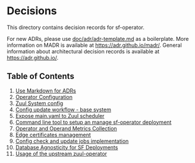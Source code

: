 # Decisions

This directory contains decision records for sf-operator.

For new ADRs, please use [doc/adr/adr-template.md](https://raw.githubusercontent.com/softwarefactory-project/sf-operator/master/doc/adr/adr-template.md) as a boilerplate.
More information on MADR is available at <https://adr.github.io/madr/>.
General information about architectural decision records is available at <https://adr.github.io/>.

## Table of Contents

1. [Use Markdown for ADRs](./0000-use-markdown-any-decision-records.md)
1. [Operator Configuration](./0001-operator-config.md)
1. [Zuul System config](./0002-zuul-system-config.md)
1. [Config update workflow - base system](./0003-config-update.md)
1. [Expose main.yaml to Zuul scheduler](./0004-zuul-main.md)
1. [Command line tool to setup an manage sf-operator deployment](./0005-ops-tooling.md)
1. [Operator and Operand Metrics Collection](./0006-monitoring.md)
1. [Edge certificates management](./0007-edge-cert.md)
1. [Config check and update jobs implementation](./0008-config-jobs.md)
1. [Database Agnosticity for SF Deployments](./0009-database-agnosticity.md)
1. [Usage of the upstream zuul-operator](./0010-zuul-operator-usage.md)